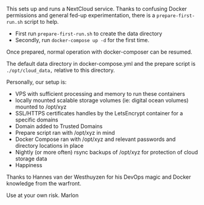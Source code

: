 

This sets up and runs a NextCloud service.
Thanks to confusing Docker permissions and general fed-up experimentation, there is a `prepare-first-run.sh` script to help.

- First run `prepare-first-run.sh` to create the data directory
- Secondly, run `docker-compose up -d` for the first time.

Once prepared, normal operation with docker-composer can be resumed.

The default data directory in docker-compose.yml and the prepare script is `./opt/cloud_data,` relative to this directory.

Personally, our setup is:
- VPS with sufficient processing and memory to run these containers
- locally mounted scalable storage volumes (ie: digital ocean volumes) mounted to /opt/xyz
- SSL/HTTPS certificates handles by the LetsEncrypt container for a specific domains
- Domain added to Trusted Domains
- Prepare script ran with /opt/xyz in mind
- Docker Compose ran with /opt/xyz and relevant passwords and directory locations in place
- Nightly (or more often) rsync backups of /opt/xyz for protection of cloud storage data
- Happiness

Thanks to Hannes van der Westhuyzen for his DevOps magic and Docker knowledge from the warfront.

Use at your own risk.
Marlon
